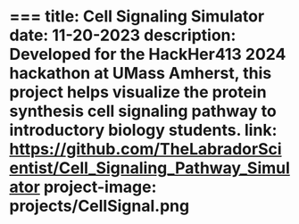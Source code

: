 === 
title: Cell Signaling Simulator
date: 11-20-2023
description: Developed for the HackHer413 2024 hackathon at UMass Amherst, this project helps visualize the protein synthesis cell signaling pathway to introductory biology students.
link: https://github.com/TheLabradorScientist/Cell_Signaling_Pathway_Simulator
project-image: projects/CellSignal.png
===